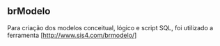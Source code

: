 ## brModelo

Para criação dos modelos conceitual, lógico e script SQL, foi utilizado a ferramenta [http://www.sis4.com/brmodelo/]